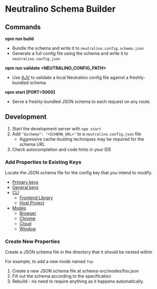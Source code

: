 # Neutralino Schema Builder

## Commands

**npm run build**

-   Bundle the schema and write it to `neutralino.config.schema.json`
-   Generate a full config file using the schema and write it to `neutralino.config.json`

**npm run validate <NEUTRALINO_CONFIG_PATH>**

-   Use [AJV](https://github.com/ajv-validator/ajv) to validate a local Neutralino config file against a freshly-bundled schema.

**npm start [PORT=5000]**

-   Serve a freshly-bundled JSON schema to each request on any route.

## Development

1. Start the development server with `npm start`
2. Add `"$schema": "<SCHEMA_URL>"` to a `neutralino.config.json` file
    - Aggressive cache-busting techniques may be required for the schema URL
3. Check autocompletion and code hints in your IDE

### Add Properties to Existing Keys

Locate the JSON schema file for the config key that you intend to modify.

-   [Primary keys](./schema-src/primary.json)
-   [General keys](./schema-src/general.json)
-   [CLI](./schema-src/cli/cli.json)
    -   [Frontend Library](./schema-src/cli/frontendLibrary.json)
    -   [Host Project](./schema-src/cli/hostProject.json)
-   [Modes](./schema-src/modes/modes.json)
    -   [Browser](./schema-src/modes/browser.json)
    -   [Chrome](./schema-src/modes/chrome.json)
    -   [Cloud](./schema-src/modes/cloud.json)
    -   [Window](./schema-src/modes/window.json)

### Create New Properties

Create a JSON schema file in the directory that it should be nested within

For example, to add a new mode named `foo`

1. Create a new JSON schema file at schema-src/modes/foo.json
2. Fill out the schema according to the specification
3. Rebuild - no need to require anything as it happens automatically.
